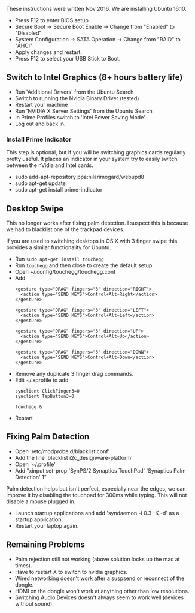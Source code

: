 These instructions were written Nov 2016. We are installing Ubuntu 16.10.

* Press F12 to enter BIOS setup
* Secure Boot -> Secure Boot Enable -> Change from "Enabled" to "Disabled"
* System Configuration -> SATA Operation -> Change from "RAID" to "AHCI"
* Apply changes and restart.
* Press F12 to select your USB Stick to Boot.


## Switch to Intel Graphics (8+ hours battery life)

* Run 'Additional Drivers' from the Ubuntu Search
* Switch to running the Nvidia Binary Driver (tested)
* Restart your machine
* Run 'NVIDIA X Server Settings' from the Ubuntu Search
* In Prime Profiles switch to 'Intel Power Saving Mode'
* Log out and back in.

### Install Prime Indicator

This step is optional, but if you will be switching graphics cards regularly
pretty useful. It places an indicator in your system try to easily switch
between the nVidia and Intel cards.

* sudo add-apt-repository ppa:nilarimogard/webupd8
* sudo apt-get update
* sudo apt-get install prime-indicator


## Desktop Swipe
This no longer works after fixing palm detection. I suspect this is because we 
had to blacklist one of the trackpad devices.


If you are used to switching desktops in OS X with 3 finger swipe this provides
a similar functionality for Ubuntu.

* Run `sudo apt-get install touchegg`
* Run `touchegg` and then close to create the default setup
* Open ~/.config/touchegg/touchegg.conf
* Add
  ```
  <gesture type="DRAG" fingers="3" direction="RIGHT">
    <action type="SEND_KEYS">Control+Alt+Right</action>
  </gesture>

  <gesture type="DRAG" fingers="3" direction="LEFT">
    <action type="SEND_KEYS">Control+Alt+Left</action>
  </gesture>

  <gesture type="DRAG" fingers="3" direction="UP">
    <action type="SEND_KEYS">Control+Alt+Up</action>
  </gesture>

  <gesture type="DRAG" fingers="3" direction="DOWN">
    <action type="SEND_KEYS">Control+Alt+Down</action>
  </gesture>
  ```
* Remove any duplicate 3 finger drag commands.
* Edit ~/.xprofile to add
  ```
  synclient ClickFinger3=0
  synclient TapButton3=0

  touchegg &
  ```
* Restart


## Fixing Palm Detection

* Open '/etc/modprobe.d/blacklist.conf'
* Add the line 'blacklist i2c_designware-platform'
* Open '~/.profile'
* Add "xinput set-prop 'SynPS/2 Synaptics TouchPad' 'Synaptics Palm Detection' 1"

Palm detection helps but isn't perfect, especially near the edges, we can improve it
by disabling the touchpad for 300ms while typing. This will not disable a mouse plugged in.

* Launch startup applications and add 'syndaemon -i 0.3 -K -d' as a startup application.
* Restart your laptop again.


## Remaining Problems

* Palm rejection still not working (above solution locks up the mac at times).
* Have to restart X to switch to nvidia graphics.
* Wired networking doesn't work after a suspsend or reconnect of the dongle.
* HDMI on the dongle won't work at anything other than low resolutions.
* Switching Audio Devices doesn't always seem to work well (devices without sound).
